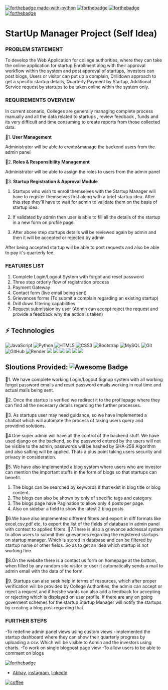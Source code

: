 [![forthebadge made-with-python](http://ForTheBadge.com/images/badges/made-with-python.svg)](https://www.python.org/)  [![forthebadge](https://forthebadge.com/images/badges/powered-by-coffee.svg)](https://forthebadge.com)  [![forthebadge](https://forthebadge.com/images/badges/built-with-love.svg)](https://forthebadge.com) 
[![forthebadge](https://forthebadge.com/images/badges/uses-brains.svg)](https://forthebadge.com)

#                       StartUp Manager Project (Self Idea)

### PROBLEM STATEMENT
To develop the Web Application for college authorities, where they can take the online application for startup Enrollment alog with their approval workflow within the system and post approval of startups, Investors can post blogs, Users or visitor can put up a complain, Drilldown approach to get a specific startup details, Quarterly Payment by Startup, Additional Service request by startups to be taken online within the system only.

### REQUIREMENTS OVERVIEW
In current scenario, Colleges are generally managing complete process manually and all the data related to startups , review feedback , funds and its very difficult and time consuming to create reports from those collected data.


🚩1.<b> User Management</b>

Administrator will be able to create&manage the backend users from the admin panel

🚩2.<b> Roles & Responsibility Management</b>

Administrator will be able to assign the roles to users from the admin panel

🚩3.<b> Startup Registration & Approval Module</b>

1. Startups who wish to enroll themselves with the Startup Manager will have to register themselves first along with a brief startup idea. After this step they'll have to wait for admin to validate them on the basis of startup idea.

2. If validated by admin then user is able to fill all the details of the startup in a new form on profile page.

3. After above step startups details will be reviewed again by admin and then it will be accepted or rejected by admin

After being accepted startup will be able to post requests and also be able to pay it's quarterly fee.

### FEATURES LIST

1. Complete Login/Logout System with forgot and reset password
2. Three step orderly flow of registration process
3. Payment Gateway
4. Contact form (live email being sent)
5. Grievances forms (To submit a complain regarding an existing startup)
6. Drill down filtering capabilities
7. Request submission by user (Admin can accept reject the request and provide a feedback why the action is taken)
## ⚡ Technologies

![JavaScript](https://img.shields.io/badge/-JavaScript-black?style=flat-square&logo=javascript)
![Python](https://img.shields.io/badge/-Python-black?style=flat-square&logo=Python)
![HTML5](https://img.shields.io/badge/-HTML5-E34F26?style=flat-square&logo=html5&logoColor=white)
![CSS3](https://img.shields.io/badge/-CSS3-1572B6?style=flat-square&logo=css3)
![Bootstrap](https://img.shields.io/badge/-Bootstrap-563D7C?style=flat-square&logo=bootstrap)
![MySQL](https://img.shields.io/badge/-MySQL-black?style=flat-square&logo=mysql)
![Git](https://img.shields.io/badge/-Git-black?style=flat-square&logo=git)
![GitHub](https://img.shields.io/badge/-GitHub-181717?style=flat-square&logo=github)
![Render](https://img.shields.io/badge/Render-333333?style=flat-square&logo=render&logoColor=white)
<img src="https://img.shields.io/badge/Django-092E20?style=for-the-badge&logo=django&logoColor=white"/>
<img src="https://img.shields.io/badge/PostgreSQL-336791?style=for-the-badge&logo=postgresql&logoColor=white"/>
<img src="https://img.shields.io/badge/jQuery-0769AD?style=for-the-badge&logo=jquery&logoColor=white"/>
<img src="https://img.shields.io/badge/Crispy%20Forms-8CC84B?style=for-the-badge"/>
<img src="https://img.shields.io/badge/SQLite-07405E?style=for-the-badge&logo=sqlite&logoColor=white"/>
<img src="https://img.shields.io/badge/dialogflow-FF9800?style=for-the-badge&logo=dialogflow&logoColor=white"/>





## Sloutions Provided: <img src="https://cdn.rawgit.com/sindresorhus/awesome/d7305f38d29fed78fa85652e3a63e154dd8e8829/media/badge.svg" alt="Awesome Badge"/>
🚩1. We have complete working Login/Logout Signup system with all working forgot password emails and reset password emails working in real time and actual mails being sent.

🚩2. Once the startup is verified we redirect it to the profilepage where they can find all the necesarry details regarding the further processes. 

🚩3. As startups user may need guidance, so we have implemented a chatbot which will automate the process of taking users query and providind solutions.

🚩4.One super admin will have all the control of the backend stuff. We have used django on the backend, so the password entered by the users will not be visible to the admin, passwords will be hashed by SHA-256 Algorithm and also salting will be applied. Thats a plus point taking users security and privacy in consideration.

🚩5. We have also implemented a blog system where users who are investor can mention the important stuffs in the form of blogs so that startups can benefit. 
1. The blogs can be searched by keywords if that exist in blog title or blog content.
2. The blogs can also be shown by only of specific tags and category.
3. The blogs page have Pagination to allow only 4 posts per page.
4. Also on sidebar a field to show the latest 2 blog posts.

🚩6.We have also implemented different filters and export in diff formats like excel,csv,pdf etc, to export the list of the fields of database in admin panel with context to applied filters.
🚩7.There is also a grievance addressal system to allow users to submit their grievances regarding the registered startups on startup manager. Which is stored in database and can be filtered by startup name or other fields. So as to get an idea which startup is not working fine.

🚩8.On the website there is a contact us form on homepage at the bottom, when filled by any random site visitor or user it automatically sends a mail to admin email with the data of the form.

🚩9. Startups can also seek help in terms of resources, which after proper verification will be provided by College Authorities, the admin can accept or reject a request and if he/she wants can also add a feedback for accepting or rejecting which is displayed on user profile. If there are any on going goverment schemes for the startup Startup Manager will notify the startups by creating a blog post regarding that.

### FURTHER STEPS
-To redefine admin panel views using custom views
-implemented the startup dashboard where they can show their quarterly progress by uploading a csv. Which will be visible to Admin and the investors using charts.
-To work on single blogpost page view
-To allow users to be able to comment on blogs

[![forthebadge](https://forthebadge.com/images/badges/built-by-developers.svg)](https://forthebadge.com)

- [Abhay](https://github.com/si-abhay), [instagram](https://www.instagram.com/abhayy.io/),  [linkedIn](https://www.linkedin.com/in/abhay3104/) 


[![coffee](https://forthebadge.com/images/badges/powered-by-coders-sweat.svg)](https://forthebadge.com)


 
